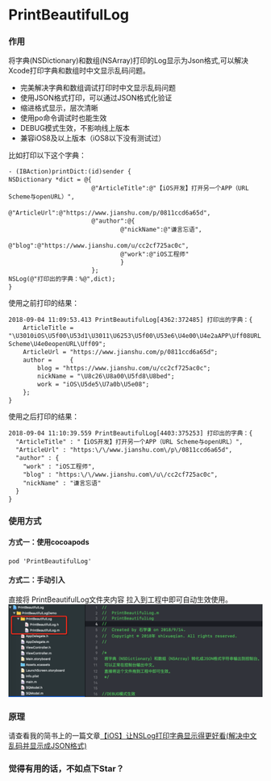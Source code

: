 # PrintBeautifulLog

### 作用
将字典(NSDictionary)和数组(NSArray)打印的Log显示为Json格式,可以解决Xcode打印字典和数组时中文显示乱码问题。
* 完美解决字典和数组调试打印时中文显示乱码问题
* 使用JSON格式打印，可以通过JSON格式化验证
* 缩进格式显示，层次清晰
* 使用po命令调试时也能生效
* DEBUG模式生效，不影响线上版本
* 兼容iOS8及以上版本（iOS8以下没有测试过）

比如打印以下这个字典：
```
- (IBAction)printDict:(id)sender {
NSDictionary *dict = @{
                       @"ArticleTitle":@"【iOS开发】打开另一个APP（URL Scheme与openURL）",
                       @"ArticleUrl":@"https://www.jianshu.com/p/0811ccd6a65d",
                       @"author":@{
                               @"nickName":@"谦言忘语",
                               @"blog":@"https://www.jianshu.com/u/cc2cf725ac0c",
                               @"work":@"iOS工程师"
                               }
                       };
NSLog(@"打印出的字典：%@",dict);
}
```

使用之前打印的结果：
```
2018-09-04 11:09:53.413 PrintBeautifulLog[4362:372485] 打印出的字典：{
    ArticleTitle = "\U3010iOS\U5f00\U53d1\U3011\U6253\U5f00\U53e6\U4e00\U4e2aAPP\Uff08URL Scheme\U4e0eopenURL\Uff09";
    ArticleUrl = "https://www.jianshu.com/p/0811ccd6a65d";
    author =     {
        blog = "https://www.jianshu.com/u/cc2cf725ac0c";
        nickName = "\U8c26\U8a00\U5fd8\U8bed";
        work = "iOS\U5de5\U7a0b\U5e08";
    };
}
```
使用之后打印的结果：
```
2018-09-04 11:10:39.559 PrintBeautifulLog[4403:375253] 打印出的字典：{
  "ArticleTitle" : "【iOS开发】打开另一个APP（URL Scheme与openURL）",
  "ArticleUrl" : "https:\/\/www.jianshu.com\/p\/0811ccd6a65d",
  "author" : {
    "work" : "iOS工程师",
    "blog" : "https:\/\/www.jianshu.com\/u\/cc2cf725ac0c",
    "nickName" : "谦言忘语"
  }
}
```

### 使用方式
#### 方式一：使用cocoapods
``pod 'PrintBeautifulLog'``

#### 方式二：手动引入
直接将 PrintBeautifulLog文件夹内容 拉入到工程中即可自动生效使用。
![直接将这两个分类拉入到工程中即可使用](./image/截图1.png)


### 原理
请查看我的简书上的一篇文章[【iOS】让NSLog打印字典显示得更好看(解决中文乱码并显示成JSON格式)](https://www.jianshu.com/p/79cd2476287d)

### 觉得有用的话，不如点下Star？
